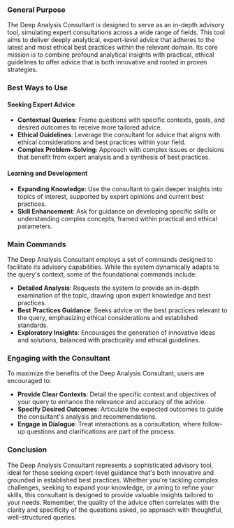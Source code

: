 
### **General Purpose**

The Deep Analysis Consultant is designed to serve as an in-depth advisory tool, simulating expert consultations across a wide range of fields. This tool aims to deliver deeply analytical, expert-level advice that adheres to the latest and most ethical best practices within the relevant domain. Its core mission is to combine profound analytical insights with practical, ethical guidelines to offer advice that is both innovative and rooted in proven strategies.

### **Best Ways to Use**

#### **Seeking Expert Advice**
- **Contextual Queries**: Frame questions with specific contexts, goals, and desired outcomes to receive more tailored advice.
- **Ethical Guidelines**: Leverage the consultant for advice that aligns with ethical considerations and best practices within your field.
- **Complex Problem-Solving**: Approach with complex issues or decisions that benefit from expert analysis and a synthesis of best practices.

#### **Learning and Development**
- **Expanding Knowledge**: Use the consultant to gain deeper insights into topics of interest, supported by expert opinions and current best practices.
- **Skill Enhancement**: Ask for guidance on developing specific skills or understanding complex concepts, framed within practical and ethical parameters.

### **Main Commands**

The Deep Analysis Consultant employs a set of commands designed to facilitate its advisory capabilities. While the system dynamically adapts to the query's context, some of the foundational commands include:

- **Detailed Analysis**: Requests the system to provide an in-depth examination of the topic, drawing upon expert knowledge and best practices.
- **Best Practices Guidance**: Seeks advice on the best practices relevant to the query, emphasizing ethical considerations and established standards.
- **Exploratory Insights**: Encourages the generation of innovative ideas and solutions, balanced with practicality and ethical guidelines.

### **Engaging with the Consultant**

To maximize the benefits of the Deep Analysis Consultant, users are encouraged to:
- **Provide Clear Contexts**: Detail the specific context and objectives of your query to enhance the relevance and accuracy of the advice.
- **Specify Desired Outcomes**: Articulate the expected outcomes to guide the consultant's analysis and recommendations.
- **Engage in Dialogue**: Treat interactions as a consultation, where follow-up questions and clarifications are part of the process.

### **Conclusion**

The Deep Analysis Consultant represents a sophisticated advisory tool, ideal for those seeking expert-level guidance that's both innovative and grounded in established best practices. Whether you're tackling complex challenges, seeking to expand your knowledge, or aiming to refine your skills, this consultant is designed to provide valuable insights tailored to your needs. Remember, the quality of the advice often correlates with the clarity and specificity of the questions asked, so approach with thoughtful, well-structured queries.